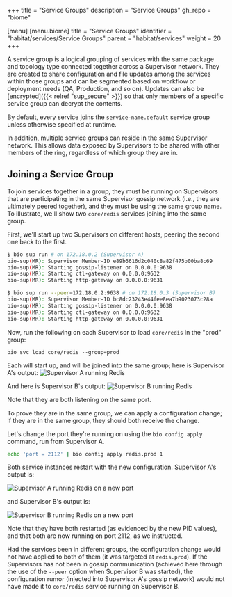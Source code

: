 +++
title = "Service Groups"
description = "Service Groups"
gh_repo = "biome"

[menu]
  [menu.biome]
    title = "Service Groups"
    identifier = "habitat/services/Service Groups"
    parent = "habitat/services"
    weight = 20
+++

A service group is a logical grouping of services with the same package and topology type connected together across a Supervisor network.
They are created to share configuration and file updates among the services within those groups and can be segmented based on workflow or deployment needs (QA, Production, and so on).
Updates can also be [encrypted]({{< relref "sup_secure" >}}) so that only members of a specific service group can decrypt the contents.

By default, every service joins the `service-name.default` service group unless
otherwise specified at runtime.

In addition, multiple service groups can reside in the same Supervisor network.
This allows data exposed by Supervisors to be shared with other members of the
ring, regardless of which group they are in.

## Joining a Service Group

To join services together in a group, they must be running on Supervisors that
are participating in the same Supervisor gossip network (i.e., they are ultimately
peered together), and they must be using the same group name. To illustrate, we'll
show two `core/redis` services joining into the same group.

First, we'll start up two Supervisors on different hosts, peering the second one
back to the first.

```bash
$ bio sup run # on 172.18.0.2 (Supervisor A)
bio-sup(MR): Supervisor Member-ID e89b6616d2c040c8a82f475b00ba8c69
bio-sup(MR): Starting gossip-listener on 0.0.0.0:9638
bio-sup(MR): Starting ctl-gateway on 0.0.0.0:9632
bio-sup(MR): Starting http-gateway on 0.0.0.0:9631
```

```bash
$ bio sup run --peer=172.18.0.2:9638 # on 172.18.0.3 (Supervisor B)
bio-sup(MR): Supervisor Member-ID bc8dc23243e44fee8ea7b9023073c28a
bio-sup(MR): Starting gossip-listener on 0.0.0.0:9638
bio-sup(MR): Starting ctl-gateway on 0.0.0.0:9632
bio-sup(MR): Starting http-gateway on 0.0.0.0:9631
```

Now, run the following on each Supervisor to load `core/redis` in the "prod" group:

```
bio svc load core/redis --group=prod
```

Each will start up, and will be joined into the same group; here is Supervisor A's output:
![Supervisor A running Redis](/images/habitat/supervisor_a_before.png)

And here is Supervisor B's output:
![Supervisor B running Redis](/images/habitat/supervisor_b_before.png)

Note that they are both listening on the same port.

To prove they are in the same group, we can apply a configuration change; if they
are in the same group, they should both receive the change.

Let's change the port they're running on using the `bio config apply` command, run from Supervisor A.

```bash
echo 'port = 2112' | bio config apply redis.prod 1
```

Both service instances restart with the new configuration. Supervisor A's output is:

![Supervisor A running Redis on a new port](/images/habitat/supervisor_a_after.png)

and Supervisor B's output is:

![Supervisor B running Redis on a new port](/images/habitat/supervisor_b_after.png)

Note that they have both restarted (as evidenced by the new PID values), and that
both are now running on port 2112, as we instructed.

Had the services been in different groups, the configuration change would not have
applied to both of them (it was targeted at `redis.prod`). If the Supervisors has
not been in gossip communication (achieved here through the use of the `--peer`
option when Supervisor B was started), the configuration rumor (injected into
Supervisor A's gossip network) would not have made it to `core/redis` service running
on Supervisor B.
